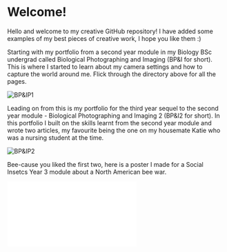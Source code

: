 # Welcome!
Hello and welcome to my creative GitHub repository! I have added some examples of my best pieces of creative work, I hope you like them :)

Starting with my portfolio from a second year module in my Biology BSc undergrad called Biological Photographing and Imaging (BP&I for short). This is where I started to learn about my camera settings and how to capture the world around me. Flick through the directory above for all the pages.

![BP&IP1](biological_photographing_and_imaging_portfolio_1/page_0.jpg)

Leading on from this is my portfolio for the third year sequel to the second year module - Biological Photographing and Imaging 2 (BP&I2 for short). In this portfolio I built on the skills learnt from the second year module and wrote two articles, my favourite being the one on my housemate Katie who was a nursing student at the time.

![BP&IP2](biological_photographing_and_imaging_portfolio_2/page_0.jpg)

Bee-cause you liked the first two, here is a poster I made for a Social Insetcs Year 3 module about a North American bee war.

![SIP](social_biology_poster.pdf)

